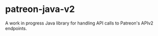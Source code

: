 # patreon-java-v2
 A work in progress Java library for handling API calls to Patreon's APIv2 endpoints.
